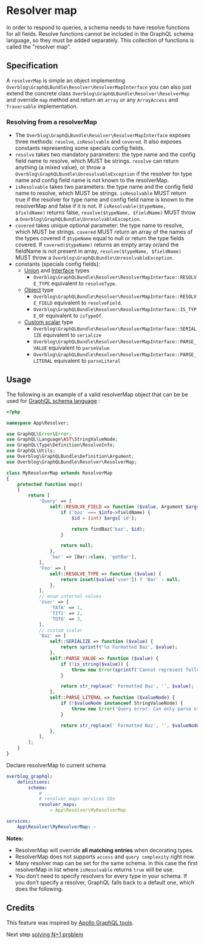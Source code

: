 Resolver map
============

In order to respond to queries, a schema needs to have resolve functions for all fields.
Resolve functions cannot be included in the GraphQL schema language, so they must be added separately.
This collection of functions is called the "resolver map".

Specification
--------------

A `resolverMap` is simple an object implementing `Overblog\GraphQLBundle\Resolver\ResolverMapInterface`
you can also just extend the concrete class `Overblog\GraphQLBundle\Resolver\ResolverMap`
and override `map` method and return an `array` or any `ArrayAccess` and `Traversable` implementation.

### Resolving from a resolverMap

* The `Overblog\GraphQLBundle\Resolver\ResolverMapInterface` exposes three methods: 
 `resolve`, `isResolvable` and `covered`.
 It also exposes constants representing some specials config fields.
* `resolve` takes two mandatory parameters: the type name and the config field name to resolve,
  which MUST be strings. `resolve` can return anything (a mixed value),
  or throw a `Overblog\GraphQLBundle\UnresolvableException` if the resolver for type name and config field name
  is not known to the resolverMap.
* `isResolvable` takes two parameters: the type name and the config field name to resolve,
  which MUST be strings.
  `isResolvable` MUST return true if the resolver for type name and config field name is known to
  the resolverMap and false if it is not. If `isResolvable($typeName, $fieldName)` returns false,
  `resolve($typeName, $fieldName)` MUST throw a `Overblog\GraphQLBundle\UnresolvableException`.
* `covered` takes unique optional parameter: the type name to resolve,
  which MUST be strings.
  `covered` MUST return an array of the names of the types covered if `$typeName`
  equal to null or return the type fields covered.
  If `covered($typeName)` returns an empty array or/and the fieldName is not present in array,
  `resolve($typeName, $fieldName)` MUST throw a `Overblog\GraphQLBundle\UnresolvableException`.
* constants (specials config fields):
  * [Union](type-system/union.md) and [Interface](type-system/interface.md) types
    - `Overblog\GraphQLBundle\Resolver\ResolverMapInterface::RESOLVE_TYPE` equivalent to `resolveType`.
  * [Object](type-system/object.md) type
    - `Overblog\GraphQLBundle\Resolver\ResolverMapInterface::RESOLVE_FIELD` equivalent to `resolveField`.
    - `Overblog\GraphQLBundle\Resolver\ResolverMapInterface::IS_TYPE_OF` equivalent to `isTypeOf`.
  * [Custom scalar](type-system/scalars.md#custom-scalar) type
    - `Overblog\GraphQLBundle\Resolver\ResolverMapInterface::SERIALIZE` equivalent to `serialize`
    - `Overblog\GraphQLBundle\Resolver\ResolverMapInterface::PARSE_VALUE` equivalent to `parseValue`
    - `Overblog\GraphQLBundle\Resolver\ResolverMapInterface::PARSE_LITERAL` equivalent to `parseLiteral`

Usage
-----

The following is an example of a valid resolverMap object
that can be be used for [GraphQL schema language](graphql-schema-language.md#usage) :

```php
<?php

namespace App\Resolver;

use GraphQL\Error\Error;
use GraphQL\Language\AST\StringValueNode;
use GraphQL\Type\Definition\ResolveInfo;
use GraphQL\Utils;
use Overblog\GraphQLBundle\Definition\Argument;
use Overblog\GraphQLBundle\Resolver\ResolverMap;

class MyResolverMap extends ResolverMap
{
    protected function map()
    {
        return [
            'Query' => [
                self::RESOLVE_FIELD => function ($value, Argument $args, \ArrayObject $context, ResolveInfo $info) {
                    if ('baz' === $info->fieldName) {
                        $id = (int) $args['id'];

                        return findBaz('baz', $id);
                    }

                    return null;
                },
                'bar' => [Bar::class, 'getBar'],
            ],
            'Foo' => [
                self::RESOLVE_TYPE => function ($value) {
                    return isset($value['user']) ? 'Bar' : null;
                },
            ],
            // enum internal values
            'User' => [
                'TATA' => 1,
                'TITI' => 2,
                'TOTO' => 3,
            ],
            // custom scalar
            'Baz' => [
                self::SERIALIZE => function ($value) {
                    return sprintf('%s Formatted Baz', $value);
                },
                self::PARSE_VALUE => function ($value) {
                    if (!is_string($value)) {
                        throw new Error(sprintf('Cannot represent following value as a valid Baz: %s.', Utils::printSafeJson($value)));
                    }

                    return str_replace(' Formatted Baz', '', $value);
                },
                self::PARSE_LITERAL => function ($valueNode) {
                    if (!$valueNode instanceof StringValueNode) {
                        throw new Error('Query error: Can only parse strings got: '.$valueNode->kind, [$valueNode]);
                    }

                    return str_replace(' Formatted Baz', '', $valueNode->value);
                },
            ],
        ];
    }
}
```

Declare resolverMap to current schema

```yaml
overblog_graphql:
    definitions:
        schema:
            # ...
            # resolver maps services IDs
            resolver_maps:
                - App\Resolver\MyResolverMap

services:
    App\Resolver\MyResolverMap: ~
```

**Notes:**
- ResolverMap will override **all matching entries** when decorating types.
- ResolverMap does not supports `access` and `query complexity` right now.
- Many resolver map can be set for the same schema.
  In this case the first resolverMap in list where `isResolvable`
  returns `true` will be use.
- You don’t need to specify resolvers for every type in your schema.
  If you don’t specify a resolver, GraphQL falls back to a default one,
  which does the following.

Credits
-------

This feature was inspired by [Apollo GraphQL tools](https://www.apollographql.com/docs/graphql-tools/resolvers.html).

Next step [solving N+1 problem](solving-n-plus-1-problem.md)
